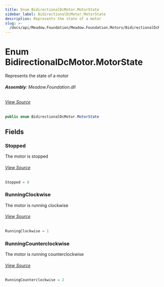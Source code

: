 ```yaml
---
title: Enum BidirectionalDcMotor.MotorState
sidebar_label: BidirectionalDcMotor.MotorState
description: Represents the state of a motor
slug: >-
  /docs/api/Meadow.Foundation/Meadow.Foundation.Motors/BidirectionalDcMotor.MotorState
---
```

# Enum BidirectionalDcMotor.MotorState
Represents the state of a motor

###### **Assembly**: Meadow.Foundation.dll
###### [View Source](https://github.com/WildernessLabs/Meadow.Foundation.git/blob/develop/Source/Meadow.Foundation.Core/Motors/BidirectionalDcMotor.cs#L14)
```csharp title="Declaration"
public enum BidirectionalDcMotor.MotorState
```
## Fields
### Stopped
The motor is stopped
###### [View Source](https://github.com/WildernessLabs/Meadow.Foundation.git/blob/develop/Source/Meadow.Foundation.Core/Motors/BidirectionalDcMotor.cs#L19)
```csharp title="Declaration"
Stopped = 0
```
### RunningClockwise
The motor is running clockwise
###### [View Source](https://github.com/WildernessLabs/Meadow.Foundation.git/blob/develop/Source/Meadow.Foundation.Core/Motors/BidirectionalDcMotor.cs#L23)
```csharp title="Declaration"
RunningClockwise = 1
```
### RunningCounterclockwise
The motor is running counterclockwise
###### [View Source](https://github.com/WildernessLabs/Meadow.Foundation.git/blob/develop/Source/Meadow.Foundation.Core/Motors/BidirectionalDcMotor.cs#L27)
```csharp title="Declaration"
RunningCounterclockwise = 2
```

